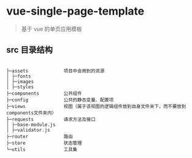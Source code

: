 # vue-single-page-template

> 基于 vue 的单页应用模板

## src 目录结构
```

├─assets             项目中会用到的资源
│ ├─fonts
│ ├─images
│ ├─styles
├─components         公共组件
├─config             公共的静态变量、配置项
├─views              视图（属于该视图的逻辑组件放到自身文件夹下，而不要放到components文件夹内）
├─requests           请求方法及接口
│ ├─base-module.js
│ ├─validator.js
├─router             路由
├─store              状态管理
└─utils              工具集

```
